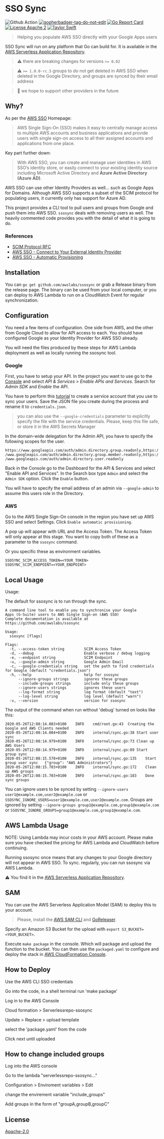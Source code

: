 # SSO Sync

![Github Action](https://github.com/awslabs/ssosync/workflows/main/badge.svg)
<a href='https://github.com/jpoles1/gopherbadger' target='_blank'>![gopherbadger-tag-do-not-edit](https://img.shields.io/badge/Go%20Coverage-42%25-brightgreen.svg?longCache=true&style=flat)</a>
[![Go Report Card](https://goreportcard.com/badge/github.com/awslabs/ssosync)](https://goreportcard.com/report/github.com/awslabs/ssosync)
[![License Apache 2](https://img.shields.io/badge/License-Apache2-blue.svg)](https://www.apache.org/licenses/LICENSE-2.0)
[![Taylor Swift](https://img.shields.io/badge/secured%20by-taylor%20swift-brightgreen.svg)](https://twitter.com/SwiftOnSecurity)

> Helping you populate AWS SSO directly with your Google Apps users

SSO Sync will run on any platform that Go can build for. It is available in the [AWS Serverless Application Repository](https://console.aws.amazon.com/lambda/home#/create/app?applicationId=arn:aws:serverlessrepo:eu-west-1:084703771460:applications/ssosync).

> :warning: there are breaking changes for versions `>= 0.02`

> :warning: `>= 1.0.0-rc.5` groups to do not get deleted in AWS SSO when deleted in the Google Directory, and groups are synced by their email address

> 🤔 we hope to support other providers in the future

## Why?

As per the [AWS SSO](https://aws.amazon.com/single-sign-on/) Homepage:

> AWS Single Sign-On (SSO) makes it easy to centrally manage access
> to multiple AWS accounts and business applications and provide users
> with single sign-on access to all their assigned accounts and applications
> from one place.

Key part further down:

> With AWS SSO, you can create and manage user identities in AWS SSO’s
>identity store, or easily connect to your existing identity source including
> Microsoft Active Directory and **Azure Active Directory (Azure AD)**.

AWS SSO can use other Identity Providers as well... such as Google Apps for Domains. Although AWS SSO
supports a subset of the SCIM protocol for populating users, it currently only has support for Azure AD.

This project provides a CLI tool to pull users and groups from Google and push them into AWS SSO.
`ssosync` deals with removing users as well. The heavily commented code provides you with the detail of
what it is going to do.

### References

 * [SCIM Protocol RFC](https://tools.ietf.org/html/rfc7644)
 * [AWS SSO - Connect to Your External Identity Provider](https://docs.aws.amazon.com/singlesignon/latest/userguide/manage-your-identity-source-idp.html)
 * [AWS SSO - Automatic Provisioning](https://docs.aws.amazon.com/singlesignon/latest/userguide/provision-automatically.html)

## Installation

You can `go get github.com/awslabs/ssosync` or grab a Release binary from the release page. The binary
can be used from your local computer, or you can deploy to AWS Lambda to run on a CloudWatch Event
for regular synchronization.

## Configuration

You need a few items of configuration. One side from AWS, and the other
from Google Cloud to allow for API access to each. You should have configured
Google as your Identity Provider for AWS SSO already.

You will need the files produced by these steps for AWS Lambda deployment as well
as locally running the ssosync tool.

### Google

First, you have to setup your API. In the project you want to use go to the [Console](https://console.developers.google.com/apis) and select *API & Services* > *Enable APIs and Services*. Search for *Admin SDK* and *Enable* the API.

You have to perform this [tutorial](https://developers.google.com/admin-sdk/directory/v1/guides/delegation) to create a service account that you use to sync your users. Save the JSON file you create during the process and rename it to `credentials.json`.

> you can also use the `--google-credentials` parameter to explicitly specify the file with the service credentials. Please, keep this file safe, or store it in the AWS Secrets Manager

In the domain-wide delegation for the Admin API, you have to specify the following scopes for the user.

`https://www.googleapis.com/auth/admin.directory.group.readonly,https://www.googleapis.com/auth/admin.directory.group.member.readonly,https://www.googleapis.com/auth/admin.directory.user.readonly`

Back in the Console go to the Dashboard for the API & Services and select "Enable API and Services".
In the Search box type `Admin` and select the `Admin SDK` option. Click the `Enable` button.

You will have to specify the email address of an admin via `--google-admin` to assume this users role in the Directory.

### AWS

Go to the AWS Single Sign-On console in the region you have set up AWS SSO and select
Settings. Click `Enable automatic provisioning`.

A pop up will appear with URL and the Access Token. The Access Token will only appear
at this stage. You want to copy both of these as a parameter to the `ssosync` command.

Or you specific these as environment variables.

```
SSOSYNC_SCIM_ACCESS_TOKEN=<YOUR_TOKEN>
SSOSYNC_SCIM_ENDPOINT=<YOUR_ENDPOINT>
```

## Local Usage

Usage:

The default for ssosync is to run through the sync.

```text
A command line tool to enable you to synchronise your Google
Apps (G-Suite) users to AWS Single Sign-on (AWS SSO)
Complete documentation is available at https://github.com/awslabs/ssosync

Usage:
  ssosync [flags]

Flags:
  -t, --access-token string         SCIM Access Token
  -d, --debug                       Enable verbose / debug logging
  -e, --endpoint string             SCIM Endpoint
  -u, --google-admin string         Google Admin Email
  -c, --google-credentials string   set the path to find credentials for Google (default "credentials.json")
  -h, --help                        help for ssosync
      --ignore-groups strings       ignores these groups
      --include-groups strings      include only these groups
      --ignore-users strings        ignores these users
      --log-format string           log format (default "text")
      --log-level string            log level (default "warn")
  -v, --version                     version for ssosync
```

The output of the command when run without 'debug' turned on looks like this:

```
2020-05-26T12:08:14.083+0100	INFO	cmd/root.go:43	Creating the Google and AWS Clients needed
2020-05-26T12:08:14.084+0100	INFO	internal/sync.go:38	Start user sync
2020-05-26T12:08:14.979+0100	INFO	internal/sync.go:73	Clean up AWS Users
2020-05-26T12:08:14.979+0100	INFO	internal/sync.go:89	Start group sync
2020-05-26T12:08:15.578+0100	INFO	internal/sync.go:135	Start group user sync	{"group": "AWS Administrators"}
2020-05-26T12:08:15.703+0100	INFO	internal/sync.go:172	Clean up AWS groups
2020-05-26T12:08:15.703+0100	INFO	internal/sync.go:183	Done sync groups
```

You can ignore users to be synced by setting `--ignore-users user1@example.com,user2@example.com` or `SSOSYNC_IGNORE_USERS=user1@example.com,user2@example.com`. Groups are ignored by setting `--ignore-groups group1@example.com,group1@example.com` or `SSOSYNC_IGNORE_GROUPS=group1@example.com,group1@example.com`.

## AWS Lambda Usage

NOTE: Using Lambda may incur costs in your AWS account. Please make sure you have checked
the pricing for AWS Lambda and CloudWatch before continuing.

Running ssosync once means that any changes to your Google directory will not appear in
AWS SSO. To sync. regularly, you can run ssosync via AWS Lambda.

:warning: You find it in the [AWS Serverless Application Repository](https://console.aws.amazon.com/lambda/home#/create/app?applicationId=arn:aws:serverlessrepo:eu-west-1:084703771460:applications/ssosync).

## SAM

You can use the AWS Serverless Application Model (SAM) to deploy this to your account.

> Please, install the [AWS SAM CLI](https://docs.aws.amazon.com/serverless-application-model/latest/developerguide/serverless-sam-cli-install.html) and [GoReleaser](https://goreleaser.com/install/).

Specify an Amazon S3 Bucket for the upload with `export S3_BUCKET=<YOUR_BUCKET>`.

Execute `make package` in the console. Which will package and upload the function to the bucket. You can then use the `packaged.yaml` to configure and deploy the stack in [AWS CloudFormation Console](https://console.aws.amazon.com/cloudformation).

## How to Deploy

Use the AWS CLI SSO credentials

Go into the code, in a shell terminal run 'make package'

Log in to the AWS Console

Cloud formation > Serverlessrepo-ssosync

Update > Replace > upload template

select the 'package.yaml' from the code

Click next until uploaded

## How to change included groups

Log into the AWS console 

Go to the lambda "serverlessrepo-ssosync..."

Configuration > Enviroment variables > Edit

change the envirement variable "include_groups"

Add groups in the form of "groupA,groupB,groupC"

## License

[Apache-2.0](/LICENSE)
